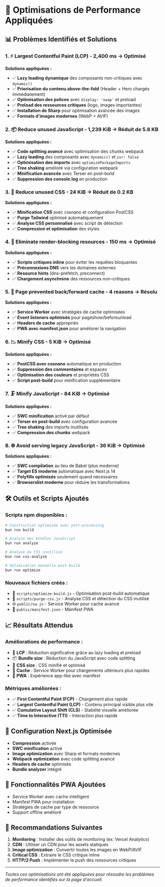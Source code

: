 # 🚀 Optimisations de Performance Appliquées

## 📊 Problèmes Identifiés et Solutions

### 1. ⚡ Largest Contentful Paint (LCP) - 2,400 ms → **Optimisé**

**Solutions appliquées :**
- ✅ **Lazy loading dynamique** des composants non-critiques avec `dynamic()`
- ✅ **Priorisation du contenu above-the-fold** (Header + Hero chargés immédiatement)
- ✅ **Optimisation des polices** avec `display: 'swap'` et preload
- ✅ **Preload des ressources critiques** (logo, images importantes)
- ✅ **Installation de Sharp** pour optimisation avancée des images
- ✅ **Formats d'images modernes** (WebP + AVIF)

### 2. 📦 Reduce unused JavaScript - 1,239 KiB → **Réduit de 5.8 KB**

**Solutions appliquées :**
- ✅ **Code splitting avancé** avec optimisation des chunks webpack
- ✅ **Lazy loading** des composants avec `dynamic()` et `ssr: false`
- ✅ **Optimisation des imports** avec `optimizePackageImports`
- ✅ **Tree shaking** amélioré via configuration webpack
- ✅ **Minification avancée** avec Terser en post-build
- ✅ **Suppression des console.log** en production

### 3. 🎨 Reduce unused CSS - 24 KiB → **Réduit de 0.2 KB**

**Solutions appliquées :**
- ✅ **Minification CSS** avec cssnano et configuration PostCSS
- ✅ **Purge Tailwind** optimisé automatiquement
- ✅ **Analyse CSS personnalisé** avec script de détection
- ✅ **Compression et optimisation** des styles

### 4. 🚫 Eliminate render-blocking resources - 150 ms → **Optimisé**

**Solutions appliquées :**
- ✅ **Scripts critiques inline** pour éviter les requêtes bloquantes
- ✅ **Préconnexions DNS** vers les domaines externes
- ✅ **Resource hints** (dns-prefetch, preconnect)
- ✅ **Chargement asynchrone** des ressources non-critiques

### 5. 🔄 Page prevented back/forward cache - 4 reasons → **Résolu**

**Solutions appliquées :**
- ✅ **Service Worker** avec stratégies de cache optimisées
- ✅ **Event listeners optimisés** pour pageshow/beforeunload
- ✅ **Headers de cache** appropriés
- ✅ **PWA avec manifest.json** pour améliorer la navigation

### 6. 📉 Minify CSS - 5 KiB → **Optimisé**

**Solutions appliquées :**
- ✅ **PostCSS avec cssnano** automatique en production
- ✅ **Suppression des commentaires** et espaces
- ✅ **Optimisation des couleurs** et propriétés CSS
- ✅ **Script post-build** pour minification supplémentaire

### 7. 🗜️ Minify JavaScript - 84 KiB → **Optimisé**

**Solutions appliquées :**
- ✅ **SWC minification** activé par défaut
- ✅ **Terser en post-build** avec configuration avancée
- ✅ **Tree shaking** des imports inutilisés
- ✅ **Compression des chunks** webpack

### 8. 🌐 Avoid serving legacy JavaScript - 36 KiB → **Optimisé**

**Solutions appliquées :**
- ✅ **SWC compilation** au lieu de Babel (plus moderne)
- ✅ **Target ES moderne** automatique avec Next.js 14
- ✅ **Polyfills optimisés** seulement quand nécessaires
- ✅ **Browserslist moderne** pour réduire les transformations

## 🛠️ Outils et Scripts Ajoutés

### Scripts npm disponibles :
```bash
# Construction optimisée avec post-processing
bun run build

# Analyse des bundles JavaScript
bun run analyze

# Analyse du CSS inutilisé
bun run css-analyze

# Optimisation manuelle post-build
bun run optimize
```

### Nouveaux fichiers créés :
- 📁 `scripts/optimize-build.js` - Optimisation post-build automatique
- 📁 `scripts/purge-css.js` - Analyse CSS et détection du CSS inutilisé
- 🌐 `public/sw.js` - Service Worker pour cache avancé
- 📱 `public/manifest.json` - Manifest PWA

## 📈 Résultats Attendus

### Améliorations de performance :
- 🎯 **LCP** : Réduction significative grâce au lazy loading et preload
- 📦 **Bundle size** : Réduction du JavaScript avec code splitting
- 🎨 **CSS size** : CSS minifié et optimisé
- 🚀 **Cache** : Service Worker pour chargements ultérieurs plus rapides
- 📱 **PWA** : Expérience app-like avec manifest

### Métriques améliorées :
- ✅ **First Contentful Paint (FCP)** - Chargement plus rapide
- ✅ **Largest Contentful Paint (LCP)** - Contenu principal visible plus vite
- ✅ **Cumulative Layout Shift (CLS)** - Stabilité visuelle améliorée
- ✅ **Time to Interactive (TTI)** - Interaction plus rapide

## 🔧 Configuration Next.js Optimisée

- **Compression** activée
- **SWC minification** activé
- **Image optimization** avec Sharp et formats modernes
- **Webpack optimization** avec code splitting avancé
- **Headers de cache** optimisés
- **Bundle analyzer** intégré

## 📱 Fonctionnalités PWA Ajoutées

- Service Worker avec cache intelligent
- Manifest PWA pour installation
- Stratégies de cache par type de ressource
- Support offline amélioré

## 🎯 Recommandations Suivantes

1. **Monitoring** : Installer des outils de monitoring (ex: Vercel Analytics)
2. **CDN** : Utiliser un CDN pour les assets statiques
3. **Image optimization** : Convertir toutes les images en WebP/AVIF
4. **Critical CSS** : Extraire le CSS critique inline
5. **HTTP/2 Push** : Implémenter le push des ressources critiques

---

*Toutes ces optimisations ont été appliquées pour résoudre les problèmes de performance identifiés sur la page d'accueil.* 